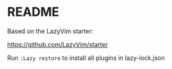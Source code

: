 # README

Based on the LazyVim starter:

<https://github.com/LazyVim/starter>

Run `:Lazy restore` to install all plugins in lazy-lock.json
